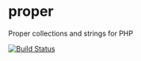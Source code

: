# proper
Proper collections and strings for PHP

[![Build Status](https://travis-ci.org/matthewbdaly/proper.svg?branch=master)](https://travis-ci.org/matthewbdaly/proper)
